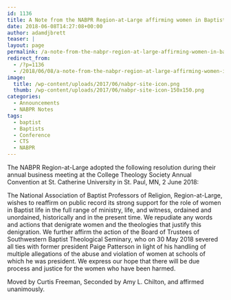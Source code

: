 ```yaml
---
id: 1136
title: A Note from the NABPR Region-at-Large affirming women in Baptist Life
date: 2018-06-08T14:27:08+00:00
author: adamdjbrett
teaser: |
layout: page
permalink: /a-note-from-the-nabpr-region-at-large-affirming-women-in-baptist-life/
redirect_from:
  - /?p=1136
  - /2018/06/08/a-note-from-the-nabpr-region-at-large-affirming-women-in-baptist-life/
image:
  title: /wp-content/uploads/2017/06/nabpr-site-icon.png
  thumb: /wp-content/uploads/2017/06/nabpr-site-icon-150x150.png
categories:
  - Announcements
  - NABPR Notes
tags:
  - baptist
  - Baptists
  - Conference
  - CTS
  - NABPR
---
```

The NABPR Region-at-Large adopted the following resolution during their annual business meeting at the College Theology Society Annual Convention at St. Catherine University in St. Paul, MN, 2 June 2018:

The National Association of Baptist Professors of Religion, Region-at-Large, wishes to reaffirm on public record its strong support for the role of women in Baptist life in the full range of ministry, life, and witness, ordained and unordained, historically and in the present time. We repudiate any words and actions that denigrate women and the theologies that justify this denigration. We further affirm the action of the Board of Trustees of Southwestern Baptist Theological Seminary, who on 30 May 2018 severed all ties with former president Paige Patterson in light of his handling of multiple allegations of the abuse and violation of women at schools of which he was president. We express our hope that there will be due process and justice for the women who have been harmed.

Moved by Curtis Freeman, Seconded by Amy L. Chilton, and affirmed unanimously.
